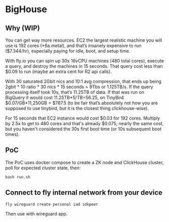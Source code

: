 # BigHouse

## Why (WIP)

You can get way more resources. EC2 the largest realistic machine you will use is 192 cores (*6a.metal), and that’s insanely expensive to run ($7.344/hr), especially paying for idle, boot, and setup time.

With fly.io you can spin up 30x 16vCPU machines (480 total cores), execute a query, and destroy the machines in 15 seconds. That query cost less than $0.09 to run (maybe an extra cent for R2 api calls).

With 30 saturated 2Gbit nics and 10:1 avg compression, that ends up being 2gbit * 10 ratio * 30 nics * 15 seconds = 9Tbs or 1.125TB/s. If the query processing itself took 10s, that’s 11.25TB of data. If that was run on BigQuery it would cost 11.25TB*$5/TB=$56.25, on TinyBird $0.07/GB*11,250GB = $787.5 (to be fair that’s absolutely not how you are supposed to use tinybird, but it is the closest thing clickhouse-wise).

For 15 seconds that EC2 instance would cost $0.03 for 192 cores. Multiply by 2.5x to get to 480 cores and that's already $0.075, nearly the same cost, but you haven't considered the 30s first boot time (or 10s subsequent boot times).

## PoC

The PoC uses docker compose to create a ZK node and ClickHouse cluster, poll for expected cluster state, then:

```
bash run.sh
```

## Connect to fly internal network from your device

```
fly wireguard create personal iad idkpeer
```

Then use with wireguard app.
